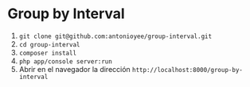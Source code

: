 # Group by Interval

1. `git clone git@github.com:antonioyee/group-interval.git`
2. `cd group-interval`
3. `composer install`
4. `php app/console server:run`
5. Abrir en el navegador la dirección `http://localhost:8000/group-by-interval`
